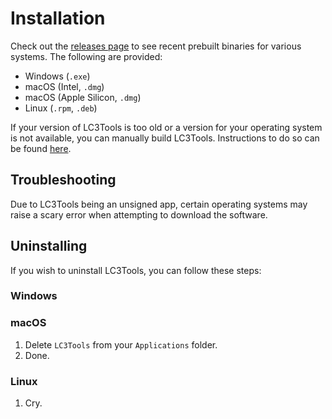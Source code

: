 # Installation

Check out the [releases page](https://github.com/endorpersand/lc3tools/releases) to see recent prebuilt binaries for various systems. The following are provided:

- Windows (`.exe`)
- macOS (Intel, `.dmg`)
- macOS (Apple Silicon, `.dmg`)
- Linux (`.rpm`, `.deb`)

If your version of LC3Tools is too old or a version for your operating system is not available, you can manually build LC3Tools. Instructions to do so can be found [here](./BUILDING.md).

## Troubleshooting

Due to LC3Tools being an unsigned app, certain operating systems may raise a scary error when attempting to download the software.

## Uninstalling

If you wish to uninstall LC3Tools, you can follow these steps:

### Windows

### macOS

1. Delete `LC3Tools` from your `Applications` folder.
2. Done.

### Linux

1. Cry.
